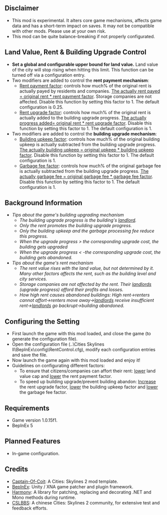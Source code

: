 ## Disclaimer

- This mod is experimental. It alters core game mechanisms, affects game data and has a short-term impact on saves. It may not be compatible with other mods. Please use at your own risk.
- This mod can be quite balance-breaking if not properly configurated.

## Land Value, Rent & Building Upgrade Control

- **Set a global and configurable upper bound for land value.** Land value of the city will stop rising when hitting this limit. This function can be turned off via a configuration entry.
- Two modifiers are added to control the **rent payment mechanism**:
  - <u>Rent payment factor</u>: controls how much% of the original rent is actually payed by residents and companies. <u>The actually rent payed = original rent * rent payment factor</u>. Storage companies are not affected. Disable this function by setting this factor to 1. The default configuration is 0.25. 
  - <u>Rent upgrade factor</u>: controls how much% of the original rent is actually added to the building upgrade progress. <u>The actually progress added= original rent * rent upgrade factor</u>. Disable this function by setting this factor to 1. The default configuration is 1.
- Two modifiers are added to control the **building upgrade mechanism**:
  - <u>Building upkeep factor</u>: controls how much% of the original building upkeep is actually subtracted from the building upgrade progress. <u>The actually building upkeep = original upkeep * building upkeep factor</u>. Disable this function by setting this factor to 1. The default configuration is 1.
  - <u>Garbage fee factor</u>: controls how much% of the original garbage fee is actually subtracted from the building upgrade progress. <u>The actually garbage fee = original garbage fee * garbage fee factor</u>. Disable this function by setting this factor to 1. The default configuration is 1.

## Background Information

- *Tips about the game's building upgrading mechanism*
  - *The building upgrade progress is the building's <u>landlord</u>.*
  - *Only the rent promotes the building upgrade progress.*
  - *Only the building upkeep and the garbage processing fee reduce this progress.*
  - *When the upgrade progress > the corresponding upgrade cost, the building gets upgraded*
  - *When the upgrade progress < -the corresponding upgrade cost, the building gets abandoned.*
- *Tips about the game's rent mechanism*
  - *The rent value rises with the land value, but not determined by it. Many other factors affects the rent, such as the building level and city services.*
  - *Storage companies are not affected by the rent. Their <u>landlords</u> (upgrade progress) afford their profits and losses.*
  - *How high rent causes abandoned buildings: High rent→renters cannot affort→renters move away→<u>landlords</u> receive insufficient rent→<u>landlords</u> go backrupt→building abandoned.*

## Configuring the Setting

- First launch the game with this mod loaded, and close the game (to generate the configuration file).
- Open the configuration file (..\Cities Skylines II\BepInEx\config\RentControl.cfg), modify each configuration entries and save the file.
- Now launch the game again with this mod loaded and enjoy it!
- Guidelines on configurating different factors:
  - To ensure that citizens/companies can affort their rent: <u>lower</u> land value cap and <u>lower</u> the rent payment factor.
  - To speed up building upgrade/prevent building abandon: <u>Increase</u> the rent upgrade factor, <u>lower</u> the building upkeep factor and <u>lower</u> the garbage fee factor.

## Requirements

- Game version 1.0.15f1.
- BepInEx 5

## Planned Features

- In-game configuration.

## Credits

- [Captain-Of-Coit](https://github.com/Captain-Of-Coit/cities-skylines-2-mod-template): A Cities: Skylines 2 mod template.
- [BepInEx](https://github.com/BepInEx/BepInEx): Unity / XNA game patcher and plugin framework.
- [Harmony](https://github.com/pardeike/Harmony): A library for patching, replacing and decorating .NET and Mono methods during runtime.
- [CSLBBS](https://www.cslbbs.net): A chinese Cities: Skylines 2 community, for extensive test and feedback efforts.
